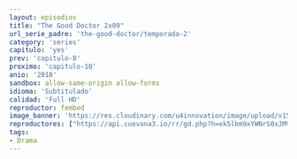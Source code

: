 ```yaml
---
layout: episodios
title: "The Good Doctor 2x09"
url_serie_padre: 'the-good-doctor/temporada-2'
category: 'series'
capitulo: 'yes'
prev: 'capitulo-8'
proximo: 'capitulo-10'
anio: '2018'
sandbox: allow-same-origin allow-forms
idioma: 'Subtitulado'
calidad: 'Full HD'
reproductor: fembed
image_banner: 'https://res.cloudinary.com/u4innovation/image/upload/v1560111093/goodd-dcotro-banner-min_tsja92.jpg'
reproductores: ["https://api.cuevana3.io/rr/gd.php?h=ek5lbm9xYWNrS0xJMVp5b21KREk0dFBLbjVkaHhkRGdrOG1jbnBpUnhhS1ZtSXQ0cEt5VDI3dXZkWkdMcUpiTW5NOTZhcHJTMjdhZHNhQitpSldXcUxpU3FadVkyUT09"]
tags:
- Drama
---
```












